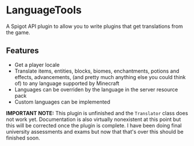 # LanguageTools
A Spigot API plugin to allow you to write plugins that get translations from the game.

## Features
* Get a player locale
* Translate items, entities, blocks, biomes, enchantments, potions and effects, advancements, (and pretty much anything else you could think of) to any language supported by Minecraft
* Languages can be overriden by the language in the server resource pack
* Custom languages can be implemented

**IMPORTANT NOTE:** This plugin is unfinished and the `Translator` class does not work yet. Documentation is also virtually nonexistent at this point but this will be corrected once the plugin is complete. I have been doing final university assessments and exams but now that that's over this should be finished soon.
